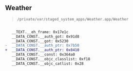 ## Weather

> `/private/var/staged_system_apps/Weather.app/Weather`

```diff

   __TEXT.__eh_frame: 0x17e1c
   __DATA_CONST.__auth_got: 0x91d8
   __DATA_CONST.__got: 0x5230
-  __DATA_CONST.__auth_ptr: 0x7b50
+  __DATA_CONST.__auth_ptr: 0x8410
   __DATA_CONST.__const: 0x364a0
   __DATA_CONST.__objc_classlist: 0xf18
   __DATA_CONST.__objc_catlist: 0x28

```

